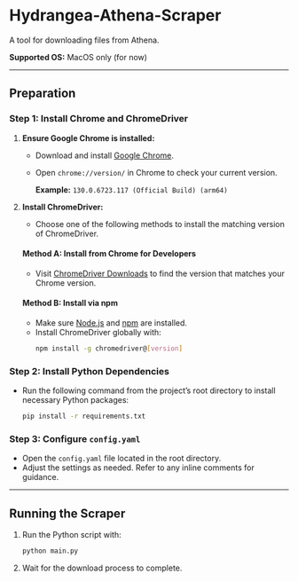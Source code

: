 # Hydrangea-Athena-Scraper

A tool for downloading files from Athena. 

**Supported OS:** MacOS only (for now)

---

## Preparation

### Step 1: Install Chrome and ChromeDriver

1. **Ensure Google Chrome is installed:**
   
   - Download and install [Google Chrome](https://www.google.com/chrome/).
   - Open `chrome://version/` in Chrome to check your current version.
   
     **Example:** `130.0.6723.117 (Official Build) (arm64)`
   
2. **Install ChromeDriver:**
   - Choose one of the following methods to install the matching version of ChromeDriver.

   #### Method A: Install from Chrome for Developers
   - Visit [ChromeDriver Downloads](https://developer.chrome.com/docs/chromedriver/downloads) to find the version that matches your Chrome version.

   #### Method B: Install via npm
   - Make sure [Node.js](https://nodejs.org) and [npm](https://www.npmjs.com) are installed.
   - Install ChromeDriver globally with:
     ```bash
     npm install -g chromedriver@[version]
     ```

### Step 2: Install Python Dependencies

- Run the following command from the project’s root directory to install necessary Python packages:
  ```bash
  pip install -r requirements.txt
  ```

### Step 3: Configure `config.yaml`

- Open the `config.yaml` file located in the root directory.
- Adjust the settings as needed. Refer to any inline comments for guidance.

---

## Running the Scraper

1. Run the Python script with:
   ```bash
   python main.py
   ```
2. Wait for the download process to complete.
